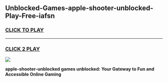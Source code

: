 
## Unblocked-Games-apple-shooter-unblocked-Play-Free-iafsn
<h3>
<a href="https://premium76.site?title=apple-shooter-unblocked&ref=18A1">CLICK TO PLAY</a></h3>
<hr>

<h3>
<a href="https://premium76.site?title=apple-shooter-unblocked&ref=18A1">CLICK 2 PLAY</a>
  
</h3>

<a href="https://premium76.site?title=apple-shooter-unblocked&ref=18A1"><img src="https://clearcache.store/games.png"></a>


**apple-shooter-unblocked games unblocked: Your Gateway to Fun and Accessible Online Gaming**

